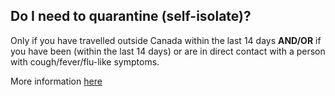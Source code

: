 ## Do I need to quarantine (self-isolate)?

Only if you have travelled outside Canada within the last 14 days **AND/OR** if you have been (within the last 14 days) or are in direct contact with a person with cough/fever/flu-like symptoms.

More information [here](https://www.canada.ca/en/public-health/services/diseases/2019-novel-coronavirus-infection/prevention-risks.html)
